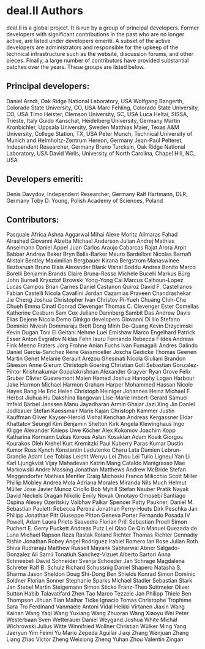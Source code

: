 deal.II Authors
===============

deal.II is a global project. It is run by a group of principal developers.
Former developers with significant contributions in the past who are no
longer active, are listed under developers emeriti. A subset of the active
developers are administrators and responsible for the upkeep of the
technical infrastructure such as the website, discussion forums, and other
pieces. Finally, a large number of contributors have provided substantial
patches over the years. These groups are listed below.


Principal developers:
---------------------

Daniel Arndt, Oak Ridge National Laboratory, USA
Wolfgang Bangerth, Colorado State University, CO, USA
Marc Fehling, Colorado State University, CO, USA
Timo Heister, Clemson University, SC, USA
Luca Heltai, SISSA, Trieste, Italy
Guido Kanschat, Heidelberg University, Germany
Martin Kronbichler, Uppsala University, Sweden
Matthias Maier, Texas A&M University, College Station, TX, USA
Peter Munch, Technical University of Munich and Helmholtz-Zentrum Hereon, Germany
Jean-Paul Pelteret, Independent Researcher, Germany
Bruno Turcksin, Oak Ridge National Laboratory, USA
David Wells, University of North Carolina, Chapel Hill, NC, USA

Developers emeriti:
-------------------

Denis Davydov, Independent Researcher, Germany
Ralf Hartmann, DLR, Germany
Toby D. Young, Polish Academy of Sciences, Poland

Contributors:
-------------

Pasquale Africa
Ashna Aggarwal
Mihai Alexe
Moritz Allmaras
Fahad Alrashed
Giovanni Alzetta
Michael Anderson
Julian Andrej
Mathias Anselmann
Daniel Appel
Juan Carlos Araujo Cabarcas
Rajat Arora
Arpit Babbar
Andrew Baker
Bryn Balls-Barker
Mauro Bardelloni
Nicolas Barnafi
Alistair Bentley
Maximilian Bergbauer
Kirana Bergstrom
Manaswinee Bezbaruah
Bruno Blais
Alexander Blank
Vishal Boddu
Andrea Bonito
Marco Borelli
Benjamin Brands
Claire Bruna-Rosso
Michele Bucelli
Markus Bürg
John Burnell
Krysztof Bzowski
Yong-Yong Cai
Marcus Calhoun-Lopez
Lucas Campos
Brian Carnes
Daniel Castanon Quiroz
David F. Castellanos
Fabian Castelli
Nicola Cavallini
Jordan Cazamias
Praveen Chandrashekar
Jie Cheng
Joshua Christopher
Ivan Christov
Pi-Yueh Chuang
Chih-Che Chueh
Emma Cinatl
Conrad Clevenger
Thomas C. Clevenger
Ester Comellas
Katherine Cosburn
Sam Cox
Juliane Dannberg
Sambit Das
Andrew Davis
Elias Dejene
Nicola Demo
Ginkgo developers
Giovanni Di Ilio
Stefano Dominici
Nivesh Dommaraju
Brett Dong
Minh Do-Quang
Kevin Drzycimski
Kevin Dugan
Toni El Geitani Nehme
Luel Emishaw
Marco Engelhard
Patrick Esser
Anton Evgrafov
Niklas Fehn
Isuru Fernando
Rebecca Fildes
Andreas Fink
Menno Fraters
Jörg Frohne
Anian Fuchs
Ivan Fumagalli
Andres Galindo
Daniel Garcia-Sanchez
Rene Gassmoeller
Joscha Gedicke
Thomas Geenen
Martin Genet
Melanie Gerault
Arezou Ghesmati
Nicola Giuliani
Brandon Gleeson
Anne Glerum
Christoph Goering
Christian Goll
Sebastian Gonzalez-Pintor
Krishnakumar Gopalakrishnan
Alexander Grayver
Ryan Grove
Felix Gruber
Olivier Guevremont
Maien Hamed
Joshua Hanophy
Logan Harbour
Jake Harmon
Michael Harmon
Graham Harper
Mohammed Hassan
Nicole Hayes
Bang He
Eric Heien
Christoph Heiniger
Johannes Heinz
Michael F. Herbst
Jiuhua Hu
Dakshina Ilangovan
Lise-Marie Imbert-Gerard
Samuel Imfeld
Bärbel Janssen
Manu Jayadharan
Armin Ghajar Jazi
Xing Jin
Daniel Jodlbauer
Stefan Kaessmair
Marie Kajan
Christoph Kammer
Justin Kauffman
Oliver Kayser-Herold
Vishal Kenchan
Andreas Kergassner
Eldar Khattatov
Seungil Kim
Benjamin Shelton Kirk
Angela Klewinghaus
Ingo Kligge
Alexander Knieps
Uwe Köcher
Alex Kokomov
Joachim Kopp
Katharina Kormann
Lukas Korous
Aslan Kosakian
Adam Kosik
Giorgos Kourakos
Oleh Krehel
Kurt Kremitzki
Paul Kuberry
Paras Kumar
Dustin Kumor
Ross Kynch
Konstantin Ladutenko
Charu Lata
Damien Lebrun-Grandie
Adam Lee
Tobias Leicht
Wenyu Lei
Zhou Lei
Tulio Ligneul
Yan Li
Karl Ljungkvist
Vijay Mahadevan
Katrin Mang
Cataldo Manigrasso
Mae Markowski
Andre Massing
Jonathan Matthews
Andrew McBride
Stefan Meggendorfer
Mathias Mentler
Craig Michoski
Franco Milicchio
Scott Miller
Phillip Mobley
Andrea Mola
Adriana Morales Miranda
Nils Much
Helmut Müller
Jose Javier Munoz Criollo
Bob Myhill
Stefan Nauber
Pratik Nayak
David Neckels
Dragan Nikolic
Emily Novak
Omotayo Omosebi
Santiago Ospina
Alexey Ozeritskiy
Vaibhav Palkar
Spencer Patty
Paukner, Daniel
M. Sebastian Pauletti
Rebecca Pereira
Jonathan Perry-Houts
Dirk Peschka
Jan Philipp
Jonathan Pitt
Giuseppe Pitton
Geneva Porter
Fernando Posada
IV Powell, Adam
Laura Prieto Saavedra
Florian Prill
Sebastian Proell
Simon Puchert
E. Gerry Puckett
Andreas Putz
Lei Qiao
Ce Qin
Manuel Quezada de Luna
Michael Rapson
Reza Rastak
Roland Richter
Thomas Richter
Gennadiy Rishin
Jonathan Robey
Angel Rodriguez
Irabiel Romero
Ian Rose
Julian Roth
Shiva Rudraraju
Matthew Russell
Mayank Sabharwal
Abner Salgado-Gonzalez
Ali Samii
Tonatiuh Sanchez-Vizuet
Alberto Sartori
Anna Schneebeli
David Schneider
Svenja Schoeder
Jan Schrage
Magdalena Schreter
Ralf B. Schulz
Richard Schussnig
Daniel Shapero
Natasha S. Sharma
Jason Sheldon
Doug Shi-Dong
Ben Shields
Konrad Simon
Dominic Soldner
Florian Sonner
Stephanie Sparks
Michael Stadler
Sebastian Stark
Jan Stebel
Martin Steigemann
Simon Sticko
Franz-Theo Suttmeier
Oliver Sutton
Habib Talavatifard
Zhen Tao
Marco Tezzele
Jan Philipp Thiele
Ben Thompson
Jihuan Tian
Malhar Tidke
Ignacio Tomas
Christophe Trophime
Sara Tro
Ferdinand Vanmaele
Antoni Vidal
Heikki Virtanen
Jiaxin Wang
Kainan Wang
Yaqi Wang
Yuxiang Wang
Zhuoran Wang
Xiaoyu Wei
Peter Westerbaan
Sven Wetterauer
Daniel Weygand
Joshua White
Michał Wichrowski
Julius Witte
Winnifried Wollner
Christian Wülker
Ming Yang
Jaeryun Yim
Feimi Yu
Mario Zepeda Aguilar
Jiaqi Zhang
Wenjuan Zhang
Liang Zhao
Victor Zheng
Weixiong Zheng
Yuhan Zhou
Valentin Zingan
